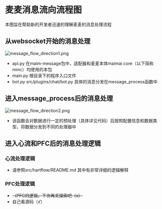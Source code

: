 # 麦麦消息流向流程图  
本图旨在帮助新的开发者迅速的理解麦麦的消息处理流程  
## 从websocket开始的消息处理  
![message_flow_direction1.png](/images/message_flow_direction1.png)

- api.py 在maim-message包中，适配器和麦麦本体maimai core（以下简称mmc）均使用的本包  
- main.py 根目录下的程序入口文件  
- bot.py src/plugins/chat/bot.py 具体的消息分发在message_process函数中
  
## 进入message_process后的消息处理
![message_flow_direction2.png](/images/message_flow_direction2.png)

- 该函数会对数据进行一定的预处理（具体详见代码）后按照配置信息和数据类型，将数据分发到不同的处理器中

## 进入心流和PFC后的消息处理逻辑
### 心流处理逻辑
- 请参照src/hartflow/README.md 其中有非常详细的逻辑解释
### PFC处理逻辑
- <del>（PFC的逻辑，下次再来探索吧（x）</del>
- 自己看源码（√）